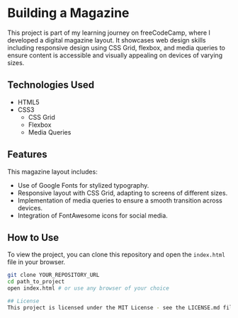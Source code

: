 # Building a Magazine

This project is part of my learning journey on freeCodeCamp, where I developed a digital magazine layout. It showcases web design skills including responsive design using CSS Grid, flexbox, and media queries to ensure content is accessible and visually appealing on devices of varying sizes.

## Technologies Used

- HTML5
- CSS3
  - CSS Grid
  - Flexbox
  - Media Queries

## Features

This magazine layout includes:
- Use of Google Fonts for stylized typography.
- Responsive layout with CSS Grid, adapting to screens of different sizes.
- Implementation of media queries to ensure a smooth transition across devices.
- Integration of FontAwesome icons for social media.

## How to Use

To view the project, you can clone this repository and open the `index.html` file in your browser.

```bash
git clone YOUR_REPOSITORY_URL
cd path_to_project
open index.html # or use any browser of your choice

## License
This project is licensed under the MIT License - see the LICENSE.md file for details.